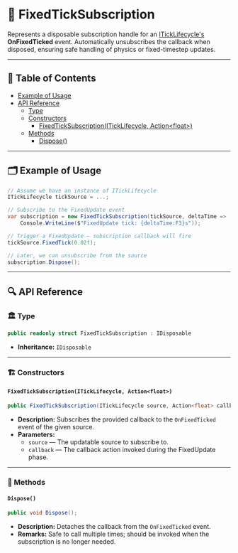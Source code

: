 # 🧩 FixedTickSubscription

Represents a disposable subscription handle for an [ITickLifecycle's](../Sources/ITickLifecycle.md)
**OnFixedTicked** event. Automatically unsubscribes the callback when disposed, ensuring safe handling of physics or
fixed-timestep updates.

---

## 📑 Table of Contents

<ul>
  <li><a href="#-example-of-usage">Example of Usage</a></li>
  <li>
    <a href="#-api-reference">API Reference</a>
    <ul>
      <li><a href="#-type">Type</a></li>
      <li>
        <a href="#ctor">Constructors</a>
        <ul>
          <li><a href="#fixedticksubscriptioniticklifecycle-actionfloat">FixedTickSubscription(ITickLifecycle, Action&lt;float&gt;)</a></li>
        </ul>
      </li>
      <li>
        <a href="#-methods">Methods</a>
        <ul>
          <li><a href="#dispose">Dispose()</a></li>
        </ul>
      </li>
    </ul>
  </li>
</ul>

---

## 🗂 Example of Usage

```csharp
// Assume we have an instance of ITickLifecycle
ITickLifecycle tickSource = ...;

// Subscribe to the FixedUpdate event
var subscription = new FixedTickSubscription(tickSource, deltaTime => 
    Console.WriteLine($"FixedUpdate tick: {deltaTime:F3}s"));

// Trigger a FixedUpdate — subscription callback will fire
tickSource.FixedTick(0.02f);

// Later, we can unsubscribe from the source
subscription.Dispose();
```

---

## 🔍 API Reference

### 🏛️ Type <div id="-type"></div>

```csharp
public readonly struct FixedTickSubscription : IDisposable
```

- **Inheritance:** `IDisposable`

---

<div id="ctor"></div>

### 🏗️ Constructors

#### `FixedTickSubscription(ITickLifecycle, Action<float>)`

```csharp
public FixedTickSubscription(ITickLifecycle source, Action<float> callback)
```

- **Description:** Subscribes the provided callback to the `OnFixedTicked` event of the given source.
- **Parameters:**
    - `source` — The updatable source to subscribe to.
    - `callback` — The callback action invoked during the FixedUpdate phase.

---

### 🏹 Methods

#### `Dispose()`

```csharp
public void Dispose();
```

- **Description:** Detaches the callback from the `OnFixedTicked` event.
- **Remarks:** Safe to call multiple times; should be invoked when the subscription is no longer needed.